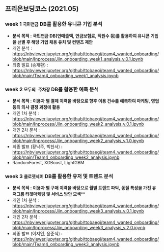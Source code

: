 ## 프리온보딩코스 (2021.05)

### week 1 `국민연금` DB를 활용한 유니콘 기업 분석
- **분석 목적 : 국민연금 DB(연매출액, 연금보험료, 직원수 등)를 활용하여 유니콘 기업을 선별 후 해당 기업 채용 유치 및 컨텐츠 제안**
- 개인 분석 : https://nbviewer.jupyter.org/github/ttobaegi/team4_wanted_onboarding/blob/main/Inprocess/Jiin_onboarding_week1_analysis_v.0.1.ipynb
- 최종 발표 (송재환) : https://nbviewer.jupyter.org/github/ttobaegi/team4_wanted_onboarding/blob/main/Team4_onboarding_week1_analysis.ipynb


### week 2 `모두의 주차장` DB를 활용한 예측 분석
- **분석 목적 : 이용자 별 결제 이력을 바탕으로 향후 이용 건수를 예측하여 마케팅, 영업 등의 의사 결정 과정에 활용**
- 개인 1차 분석 : https://nbviewer.jupyter.org/github/ttobaegi/team4_wanted_onboarding/blob/main/Inprocess/Jiin_onboarding_week2_analysis_v.0.1.ipynb
- 개인 2차 분석 : https://nbviewer.jupyter.org/github/ttobaegi/team4_wanted_onboarding/blob/main/Inprocess/Jiin_onboarding_week2_analysis_v.1.0.ipynb
- 최종 발표 (황낙주, 박찬서) : https://nbviewer.jupyter.org/github/ttobaegi/team4_wanted_onboarding/blob/main/Team4_onboarding_week2_analysis.ipynb
- RandomForest, XGBoost, LightGBM
    

### week 3 `클로젯셰어` DB를 활용한 유저 및 트렌드 분석
- **분석 목적 : 이용자 별 구매 이력을 바탕으로 월별 트렌드 파악, 동질 특성을 가진 유저그룹 타겟마케팅 및 서비스 방안 모색****
- 개인 1차 분석 : https://nbviewer.jupyter.org/github/ttobaegi/team4_wanted_onboarding/blob/main/Inprocess/Jiin_onboarding_week3_analysis_v.0.1.ipynb
- 개인 2차 분석 : https://nbviewer.jupyter.org/github/ttobaegi/team4_wanted_onboarding/blob/main/Inprocess/Jiin_onboarding_week3_analysis_v.2.0.ipynb
- 최종 발표 (이지인, 윤준식) : https://nbviewer.jupyter.org/github/ttobaegi/team4_wanted_onboarding/blob/main/Team4_onboarding_week3_analysis.ipynb
   
